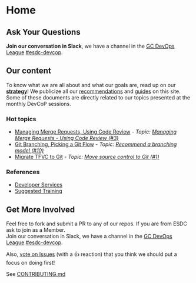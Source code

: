 # Home

## Ask Your Questions

**Join our conversation in Slack**, we have a channel in the [GC DevOps League](https://gcdevopsleague.slack.com) [#esdc-devcop](https://gcdevopsleague.slack.com/messages/CKS45C1ST/).

## Our content

To know what we are all about and what our goals are, read up on our **[strategy](strategy/overview.md)**!
We publicize all our [recommendations](https://esdc-devcop.github.io/recommendations/) and [guides](https://esdc-devcop.github.io/guides/) on this site. Some of these documents are directly related to our topics presented at the monthly DevCoP sessions.

### Hot topics

- [Managing Merge Requests, Using Code Review](https://esdc-devcop.github.io/recommendations/source_management/merging-review.html) - _Topic: [Managing Merge Requests - Using Code Review (#3)](https://github.com/esdc-devcop/esdc-devcop.github.io/issues/3)_
- [Git Branching, Picking a Git Flow](https://esdc-devcop.github.io/recommendations/source_management/git-branching.html) - _Topic: [Recommend a branching model (#10)](https://github.com/esdc-devcop/esdc-devcop.github.io/issues/10)_
- [Migrate TFVC to Git](https://esdc-devcop.github.io/guides/source-control/tfvc-to-git.html) - _Topic: [Move source control to Git (#1)](https://github.com/esdc-devcop/strategy/issues/1)_

### References

- [Developer Services](references/developer-services.md)
- [Suggested Training](references/suggested-training.md)

## Get More Involved

Feel free to fork and submit a PR to any of our repos.
If you are from ESDC ask to join as a Member.  
Join our conversation in Slack, we have a channel in the [GC DevOps League](https://gcdevopsleague.slack.com) [#esdc-devcop](https://gcdevopsleague.slack.com/messages/CKS45C1ST/).  

Also, [vote on Issues](https://github.com/esdc-devcop/esdc-devcop.github.io/issues?q=is%3Aissue+is%3Aopen+sort%3Areactions-%2B1-desc) (with a :+1: reaction) that you think we should put a focus on doing first!

See [CONTRIBUTING.md](https://github.com/esdc-devcop/esdc-devcop.github.io/blob/master/CONTRIBUTING.md)
